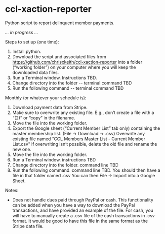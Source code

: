 # ccl-xaction-reporter
Python script to report delinquent member payments.

_... in progress ..._

Steps to set up (one time):
1. Install python.
2. Download the script and associated files from https://github.com/chrisxkeith/ccl-xaction-reporter into a folder (“working folder”) on your computer where you will keep the downloaded data files.
3. Run a Terminal window. Instructions TBD.
4. Change directory into the folder -- terminal command TBD
5. Run the following command -- terminal command TBD

Monthly (or whatever your schedule is):
1. Download payment data from Stripe.
2. Make sure to overwrite any existing file. E.g., don’t create a file with a “(2)” or “copy” in the filename.
3. Move the file into the working folder.
4. Export the Google sheet (“Current Member List” tab only) containing the master membership list. (File -> Download -> .csv)
Overwrite any existing file named “CCL Members Master List - Current Member List.csv”
If overwriting isn’t possible, delete the old file and rename the new one.
5. Move the file into the working folder.
6. Run a Terminal window. instructions TBD
7. Change directory into the folder. command line TBD
8. Run the following command. command line TBD.
You should then have a file in that folder named <TBD>.csv
You can then File -> Import into a Google Sheet.

Notes:
- Does not handle dues paid through PayPal or cash. This functionality can be added when you have a way to download the PayPal transactions, and have provided an example of the file. For cash, you will have to manually create a .csv file of the cash transactions in .csv  format. It would be good to have this file in the same format as the Stripe data file.

